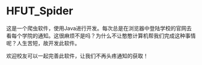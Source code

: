 # HFUT_Spider
这是一个爬虫软件，使用Java进行开发。每次总是在浏览器中登陆学校的官网去看每个学院的通知。这很麻烦不是吗？为什么不让憨憨计算机帮我们完成这种事情呢？人生苦短，故开发此软件。

欢迎校友可以一起完善此软件，让我们不再头疼通知的获取！
